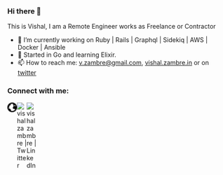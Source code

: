 ### Hi there 👋

<!--
**vishalzambre/vishalzambre** is a ✨ _special_ ✨ repository because its `README.md` (this file) appears on your GitHub profile.

Here are some ideas to get you started:

- 🔭 I’m currently working on ...
- 🌱 I’m currently learning ...
- 👯 I’m looking to collaborate on ...
- 🤔 I’m looking for help with ...
- 💬 Ask me about ...
- 📫 How to reach me: ...
- 😄 Pronouns: ...
- ⚡ Fun fact: ...
-->

This is Vishal, I am a Remote Engineer works as Freelance or Contractor

- 🔭 I’m currently working on Ruby | Rails | Graphql | Sidekiq | AWS | Docker | Ansible
- 🌱 Started in Go and learning Elixir.
- 📫 How to reach me: [v.zambre@gmail.com](mailto:v.zambre@gmail.com), [vishal.zambre.in](vishal.zambre.in) or on [twitter](https://twitter.com/vzambre)

### Connect with me:

[<img align="left" alt="vishal.zambre.in" width="22px" src="https://raw.githubusercontent.com/iconic/open-iconic/master/svg/globe.svg" />][website]
[<img align="left" alt="vishalzambre | Twitter" width="22px" src="https://cdn.jsdelivr.net/npm/simple-icons@v3/icons/twitter.svg" />][twitter]
[<img align="left" alt="vishalzambre | LinkedIn" width="22px" src="https://cdn.jsdelivr.net/npm/simple-icons@v3/icons/linkedin.svg" />][linkedin]

<br />

[website]: https://vishal.zambre.in/
[twitter]: https://twitter.com/vzambre
[linkedin]: https://www.linkedin.com/in/vishal.zambre
